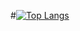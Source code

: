 #[![Top Langs](https://github-readme-stats.vercel.app/api/top-langs/?username=r4rmas&layout=compact&theme=github_dark)](https://github.com/anuraghazra/github-readme-stats)
